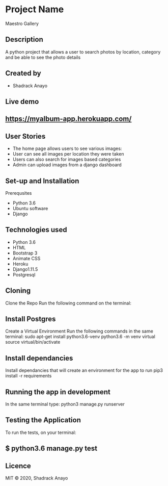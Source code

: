 # Project Name

 Maestro Gallery

## Description

A python project that allows a user to search photos by location, category and be able to see the photo details

## Created by
  - Shadrack Anayo

## Live demo

<https://myalbum-app.herokuapp.com/>
---
## User Stories
- The home page allows users to see various images:
- User can see all images per location they were taken
- Users can also search for images based categories
- Admin can upload images from a django dashboard
## Set-up and Installation
Prerequsites
- Python 3.6
- Ubuntu software
- Django
## Technologies used
- Python 3.6
- HTML
- Bootstrap 3
- Animate CSS
- Heroku
- Django1.11.5
- Postgresql
## Cloning
Clone the Repo
Run the following command on the terminal: 

## Install Postgres

Create a Virtual Environment
Run the following commands in the same terminal: sudo apt-get install python3.6-venv python3.6 -m venv virtual source virtual/bin/activate

## Install dependancies
Install dependancies that will create an environment for the app to run pip3 install -r requirements

## Running the app in development
In the same terminal type: python3 manage.py runserver

## Testing the Application
To run the tests, on your terminal:

  $ python3.6 manage.py test <appname>
---

## Licence
MIT © 2020, Shadrack Anayo




